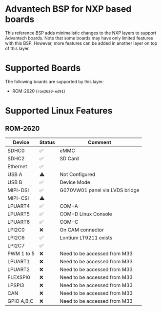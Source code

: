 Advantech BSP for NXP based boards
==================================
This reference BSP adds minimalistic changes to the NXP layers to support Advantech boards. Note that some boards may have only limited features with this BSP. However, more features can be added in another layer on top of this layer.

Supported Boards 
================
The following boards are supported by this layer:
 * ROM-2620 (`rom2620-ed91`)

Supported Linux Features
========
ROM-2620
--------
|Device |Status|Comment| 
|-------|------|-------| 
|SDHC0  |  ✅ | eMMC |
|SDHC2 |  ✅  | SD Card |
|Ethernet|  ✅  |  |
|USB A|  ⚠️ | Not Configured |
|USB B| ✅ | Device Mode |
|MIPI-DSI| ✅ | G070VW01 panel via LVDS bridge |
|MIPI-CSI| ⚠️ |  |
|LPUART4 | ✅ | COM-A |
|LPUART5 | ✅ | COM-D Linux Console |
|LPUART6 | ✅ | COM-C |
|LPI2C0 | ❌ | On CAM connector |
|LPI2C6 | ✅ | Lontium LT9211 exists |
|LPI2C7 | ✅ |  |
|PWM 1 to 5| ❌ | Need to be accessed from M33 |
|LPUART1| ❌ | Need to be accessed from M33 |
|LPUART2| ❌ | Need to be accessed from M33 |
|FLEXSPI0| ❌ | Need to be accessed from M33 |
|LPSPI3| ❌ | Need to be accessed from M33 |
|CAN| ❌ | Need to be accessed from M33 |
|GPIO A,B,C| ❌ | Need to be accessed from M33 |